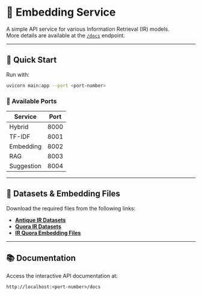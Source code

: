 # 🚀 Embedding Service

A simple API service for various Information Retrieval (IR) models.  
More details are available at the [`/docs`](http://localhost:<port-number>/docs) endpoint.

---

## 🧭 Quick Start

Run with:

```bash
uvicorn main:app --port <port-number>
```

### 🔌 Available Ports

| Service    | Port |
|------------|------|
| Hybrid     | 8000 |
| TF-IDF     | 8001 |
| Embedding  | 8002 |
| RAG        | 8003 |
| Suggestion | 8004 |

---

## 📁 Datasets & Embedding Files

Download the required files from the following links:

- **[Antique IR Datasets](https://drive.google.com/drive/folders/1C-W95YIypEf6gy1d7c7V2ZkpvIxcd7x8)**
- **[Quora IR Datasets](https://drive.google.com/drive/folders/1-U25Bs-D8faNOP1S5ZIKcLqWVv6J4DSI)**
- **[IR Quora Embedding Files](https://drive.google.com/drive/folders/1aEig5ztRZBuUvv5aZ6aDdhx7An32dO6p)**

---

## 📚 Documentation

Access the interactive API documentation at:  
```
http://localhost:<port-number>/docs
```
